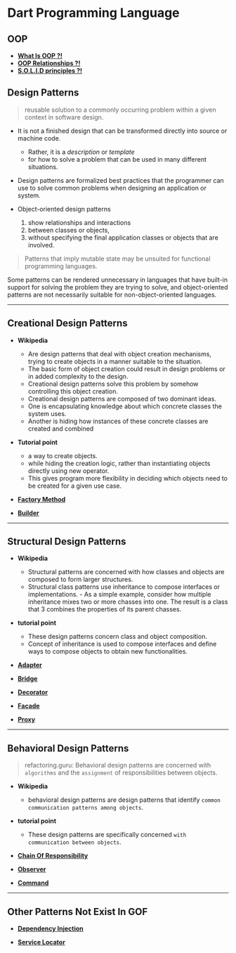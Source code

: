 # Dart Programming Language

## OOP

- <strong><a href="1_oop/" target="_blank">What Is OOP ?!</a></strong>
- <strong><a href="2_oop_relationships/" target="_blank">OOP Relationships ?!</a></strong>
- <strong><a href="3_solid_principles/" target="_blank">S.O.L.I.D principles ?!</a></strong>

## **Design Patterns**

> reusable solution to a commonly occurring problem within a given context in software design.

- It is not a finished design that can be transformed directly into source or machine code.

  - Rather, it is a _description_ or _template_
  - for how to solve a problem that can be used in many different situations.

- Design patterns are formalized best practices that the programmer can use to solve common problems when designing an application or system.

- Object-oriented design patterns
  1. show relationships and interactions
  1. between classes or objects,
  1. without specifying the final application classes or objects that are involved.

> Patterns that imply mutable state may be unsuited for functional programming languages.

Some patterns can be rendered unnecessary in languages that have built-in support for solving the problem they are trying to solve, and object-oriented patterns are not necessarily suitable for non-object-oriented languages.

---

## **Creational Design Patterns**

- **Wikipedia**

  - Are design patterns that deal with object creation mechanisms, trying to create objects in a manner suitable to the situation.
  - The basic form of object creation could result in design problems or in added complexity to the design.
  - Creational design patterns solve this problem by somehow controlling this object creation.
  - Creational design patterns are composed of two dominant ideas.
  - One is encapsulating knowledge about which concrete classes the system uses.
  - Another is hiding how instances of these concrete classes are created and combined

- **Tutorial point**

  - a way to create objects.
  - while hiding the creation logic, rather than instantiating objects directly using new operator.
  - This gives program more flexibility in deciding which objects need to be created for a given use case.

- <strong><a href="creational_design_pattern/factory_method" target="_blank">Factory Method</a></strong>
- <strong><a href="creational_design_pattern/builder" target="_blank">Builder </a></strong>

---

## **Structural Design Patterns**

- **Wikipedia**

  - Structural patterns are concerned with how classes and objects are composed to form larger structures.
  - Structural class patterns use inheritance to compose
  interfaces or implementations. - As a simple example, consider how multiple
  inheritance mixes two or more chasses into one. The result is a class that 3 combines the properties of its parent chasses.
  <!-- - This pattern is particularly useful for making iridependently developed class libraries work together.
      - Another example is the class form of the Adapter pattern. In general, an adapter makes |one interface (the adaptee's) conform to another, thereby providing a uniform abstraction of different interfaces.A class adapter accomplishes this by 1 inheriting privately from an adaptee class. The adapter then expresses its | interface in terms of the adaptee’s. | -->

- **tutorial point**

  - These design patterns concern class and object composition.
  - Concept of inheritance is used to compose interfaces and define ways to compose objects to obtain new functionalities.

- <strong><a href="structural_design_pattern/Adapter/" target="_blank">Adapter</a></strong>

- <strong><a href="structural_design_pattern/bridge/" target="_blank">Bridge</a></strong>

- <strong><a href="structural_design_pattern/decorator/" target="_blank">Decorator</a></strong>

- <strong><a href="structural_design_pattern/facade/" target="_blank">Facade</a></strong>
- <strong><a href="structural_design_pattern/proxy/" target="_blank">Proxy</a></strong>

---

## **Behavioral Design Patterns**

> refactoring.guru: Behavioral design patterns are concerned with `algorithms` and the `assignment` of responsibilities between objects.

- **Wikipedia**

  - behavioral design patterns are design patterns that identify `common communication patterns among objects`.

- **tutorial point**

  - These design patterns are specifically concerned `with communication between objects`.

- <strong><a href="behavioral_design_patterns/chain_of_responsibility/" target="_blank">Chain Of Responsibility</a></strong>
- <strong><a href="behavioral_design_patterns/observer/" target="_blank">Observer</a></strong>
- <strong><a href="behavioral_design_patterns/command/" target="_blank">Command</a></strong>

---

## **Other Patterns Not Exist In GOF**

- <strong><a href="more_important_patterns/dependency_injection/" target="_blank">Dependency Injection</a></strong>

- <strong><a href="more_important_patterns/service_locator/" target="_blank">Service Locator</a></strong>

